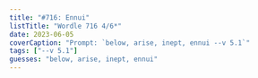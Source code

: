 ```yaml
---
title: "#716: Ennui"
listTitle: "Wordle 716 4/6*"
date: 2023-06-05
coverCaption: "Prompt: `below, arise, inept, ennui --v 5.1`"
tags: ["--v 5.1"]
guesses: "below, arise, inept, ennui"
---
```

